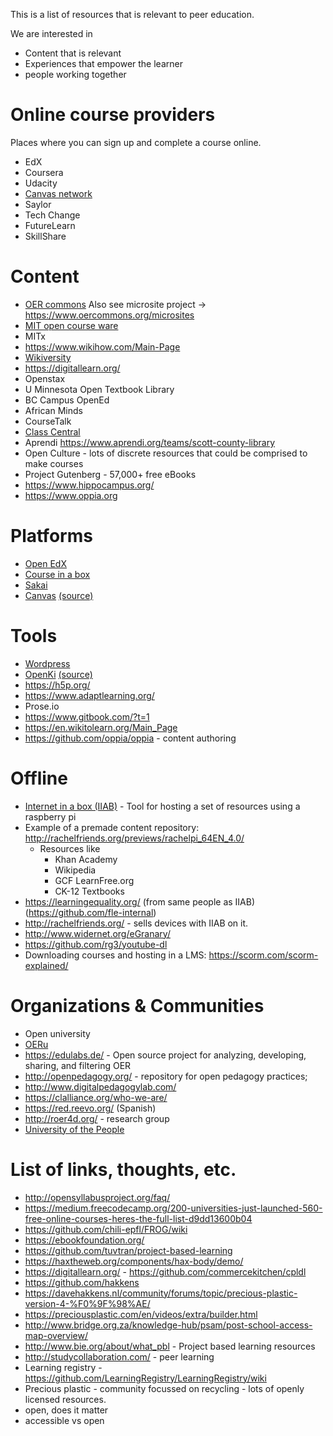 This is a list of resources that is relevant to peer education.

We are interested in
- Content that is relevant
- Experiences that empower the learner
- people working together


# Online course providers

Places where you can sign up and complete a course online.

 - EdX
 - Coursera
 - Udacity
 - [Canvas network](https://www.canvas.net/)
 - Saylor
 - Tech Change
 - FutureLearn
 - SkillShare



# Content

 - [OER commons](https://www.oercommons.org/) Also see microsite project → https://www.oercommons.org/microsites 
 - [MIT open course ware](https://ocw.mit.edu/index.htm)
 - MITx
 - https://www.wikihow.com/Main-Page
 - [Wikiversity](https://en.wikiversity.org/wiki/Wikiversity:Main_Page)
 - https://digitallearn.org/
 - Openstax
 - U Minnesota Open Textbook Library
 - BC Campus OpenEd
 - African Minds
 - CourseTalk
 - [Class Central](https://www.class-central.com/)
 - Aprendi https://www.aprendi.org/teams/scott-county-library 
 - Open Culture - lots of discrete resources that could be comprised to make courses
 - Project Gutenberg - 57,000+ free eBooks
 - https://www.hippocampus.org/
 - https://www.oppia.org


# Platforms
 - [Open EdX](https://open.edx.org/)
 - [Course in a box](https://howto.p2pu.org)
 - [Sakai](https://sakaiproject.org/)
 - [Canvas](https://www.canvaslms.com/) [(source)](https://github.com/instructure/canvas-lms)


# Tools
 - [Wordpress](https://wordpress.org/)
 - [OpenKi](https://openki.net/) [(source)](https://gitlab.com/Openki/Openki/)
 - https://h5p.org/
 - https://www.adaptlearning.org/
 - Prose.io
 - https://www.gitbook.com/?t=1
 - https://en.wikitolearn.org/Main_Page
 - https://github.com/oppia/oppia - content authoring


# Offline
 - [Internet in a box (IIAB)](https://github.com/iiab/iiab) - Tool for hosting a set of resources using a raspberry pi
 - Example of a premade content repository: http://rachelfriends.org/previews/rachelpi_64EN_4.0/
    - Resources like
        - Khan Academy
        - Wikipedia
        - GCF LearnFree.org
        - CK-12 Textbooks
 - https://learningequality.org/ (from same people as IIAB) (https://github.com/fle-internal)
 - http://rachelfriends.org/ - sells devices with IIAB on it.
 - http://www.widernet.org/eGranary/
 - https://github.com/rg3/youtube-dl
 - Downloading courses and hosting in a LMS: https://scorm.com/scorm-explained/


# Organizations & Communities
 - Open university
 - [OERu](https://oeru.org/)
 - https://edulabs.de/ - Open source project for analyzing, developing, sharing, and filtering OER
 - http://openpedagogy.org/ - repository for open pedagogy practices;
 - http://www.digitalpedagogylab.com/
 - https://clalliance.org/who-we-are/
 - https://red.reevo.org/ (Spanish)
 - http://roer4d.org/ - research group
 - [University of the People](https://www.uopeople.edu/programs/cs/degrees/computer-science-bachelor-degree-2/paying-for-school/)


# List of links, thoughts, etc.
 - http://opensyllabusproject.org/faq/
 - https://medium.freecodecamp.org/200-universities-just-launched-560-free-online-courses-heres-the-full-list-d9dd13600b04
 - https://github.com/chili-epfl/FROG/wiki
 - https://ebookfoundation.org/
 - https://github.com/tuvtran/project-based-learning
 - https://haxtheweb.org/components/hax-body/demo/
 - https://digitallearn.org/ - https://github.com/commercekitchen/cpldl
 - https://github.com/hakkens
 - https://davehakkens.nl/community/forums/topic/precious-plastic-version-4-%F0%9F%98%AE/
 - https://preciousplastic.com/en/videos/extra/builder.html
 - http://www.bridge.org.za/knowledge-hub/psam/post-school-access-map-overview/
 - http://www.bie.org/about/what_pbl - Project based learning resources
 - http://studycollaboration.com/ - peer learning
 - Learning registry - https://github.com/LearningRegistry/LearningRegistry/wiki
 - Precious plastic - community focussed on recycling - lots of openly licensed resources.
 - open, does it matter
 - accessible vs open
